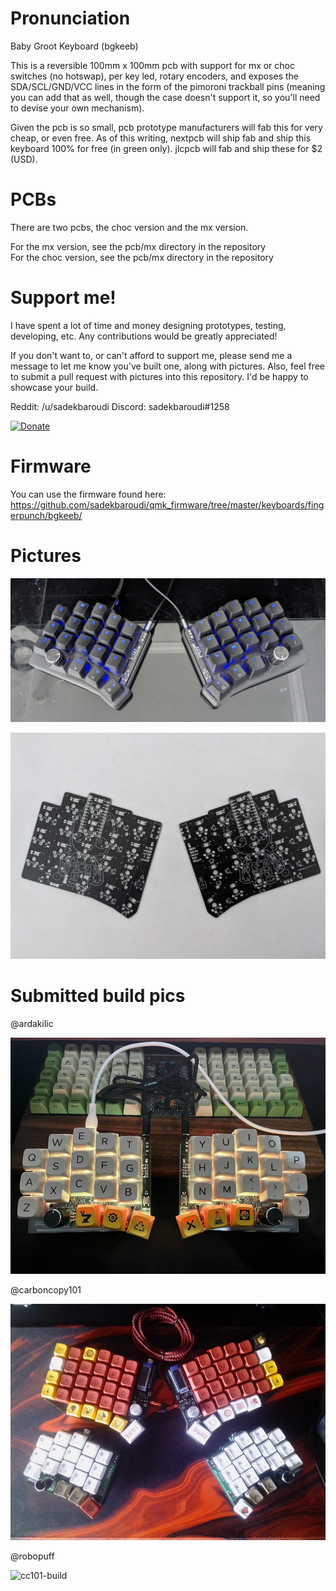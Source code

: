 # Pronunciation

Baby Groot Keyboard (bgkeeb)

This is a reversible 100mm x 100mm pcb with support for mx or choc switches (no hotswap), per key led, rotary encoders, and exposes the SDA/SCL/GND/VCC lines in the form of the pimoroni trackball pins (meaning you can add that as well, though the case doesn't support it, so you'll need to devise your own mechanism).

Given the pcb is so small, pcb prototype manufacturers will fab this for very cheap, or even free. As of this writing, nextpcb will ship fab and ship this keyboard 100% for free (in green only). jlcpcb will fab and ship these for $2 (USD).

# PCBs

There are two pcbs, the choc version and the mx version.  

For the mx version, see the pcb/mx directory in the repository  
For the choc version, see the pcb/mx directory in the repository  

# Support me!

I have spent a lot of time and money designing prototypes, testing, developing, etc. Any contributions would be greatly appreciated!

If you don't want to, or can't afford to support me, please send me a message to let me know you've built one, along with pictures. Also, feel free to submit a pull request with pictures into this repository. I'd be happy to showcase your build.

Reddit: /u/sadekbaroudi
Discord: sadekbaroudi#1258

[![Donate](https://img.shields.io/badge/Donate-PayPal-green.svg)](https://www.paypal.com/paypalme/sadekbaroudi)

# Firmware

You can use the firmware found here:
https://github.com/sadekbaroudi/qmk_firmware/tree/master/keyboards/fingerpunch/bgkeeb/

# Pictures

![build](images/build.jpg)

![pcbs](images/pcbs.jpg)

# Submitted build pics

@ardakilic

![ardakilic-build](images/bgkeeb-ardakilic.jpg)

@carboncopy101

![cc101-build](images/bgkeeb-carboncopy101.jpg)

@robopuff

![cc101-build](images/bgkeeb-robopuff.jpg)
